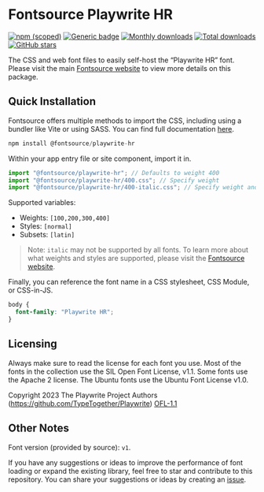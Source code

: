 # Fontsource Playwrite HR

[![npm (scoped)](https://img.shields.io/npm/v/@fontsource/playwrite-hr?color=brightgreen)](https://www.npmjs.com/package/@fontsource/playwrite-hr) [![Generic badge](https://img.shields.io/badge/fontsource-passing-brightgreen)](https://github.com/fontsource/fontsource) [![Monthly downloads](https://badgen.net/npm/dm/@fontsource/playwrite-hr)](https://github.com/fontsource/fontsource) [![Total downloads](https://badgen.net/npm/dt/@fontsource/playwrite-hr)](https://github.com/fontsource/fontsource) [![GitHub stars](https://img.shields.io/github/stars/fontsource/fontsource.svg?style=social&label=Star)](https://github.com/fontsource/fontsource/stargazers)

The CSS and web font files to easily self-host the “Playwrite HR” font. Please visit the main [Fontsource website](https://fontsource.org/fonts/playwrite-hr) to view more details on this package.

## Quick Installation

Fontsource offers multiple methods to import the CSS, including using a bundler like Vite or using SASS. You can find full documentation [here](https://fontsource.org/docs/getting-started/introduction).

```javascript
npm install @fontsource/playwrite-hr
```

Within your app entry file or site component, import it in.

```javascript
import "@fontsource/playwrite-hr"; // Defaults to weight 400
import "@fontsource/playwrite-hr/400.css"; // Specify weight
import "@fontsource/playwrite-hr/400-italic.css"; // Specify weight and style
```

Supported variables:
- Weights: `[100,200,300,400]`
- Styles: `[normal]`
- Subsets: `[latin]`

> Note: `italic` may not be supported by all fonts. To learn more about what weights and styles are supported, please visit the [Fontsource website](https://fontsource.org/fonts/playwrite-hr).

Finally, you can reference the font name in a CSS stylesheet, CSS Module, or CSS-in-JS.

```css
body {
  font-family: "Playwrite HR";
}
```

## Licensing
Always make sure to read the license for each font you use. Most of the fonts in the collection use the SIL Open Font License, v1.1. Some fonts use the Apache 2 license. The Ubuntu fonts use the Ubuntu Font License v1.0.

Copyright 2023 The Playwrite Project Authors (https://github.com/TypeTogether/Playwrite)
[OFL-1.1](http://scripts.sil.org/OFL)

## Other Notes
Font version (provided by source): `v1`.

If you have any suggestions or ideas to improve the performance of font loading or expand the existing library, feel free to star and contribute to this repository. You can share your suggestions or ideas by creating an [issue](https://github.com/fontsource/fontsource/issues).